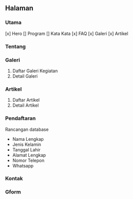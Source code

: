 ## Halaman

### Utama
[x] Hero
[] Program
[] Kata Kata
[x] FAQ
[x] Galeri
[x] Artikel

### Tentang

### Galeri

1. Daftar Galeri Kegiatan
2. Detail Galeri

### Artikel

1. Daftar Artikel
2. Detail Artikel

### Pendaftaran
Rancangan database
  - Nama Lengkap
  - Jenis Kelamin
  - Tanggal Lahir
  - Alamat Lengkap
  - Nomor Telepon
  - Whatsapp

### Kontak
### Gform

